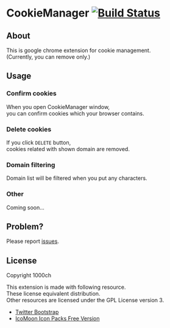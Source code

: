 # CookieManager [![Build Status](https://travis-ci.org/1000ch/cookie-manager.png?branch=master)](https://travis-ci.org/1000ch/cookie-manager)

## About

This is google chrome extension for cookie management.  
(Currently, you can remove only.)  

## Usage

### Confirm cookies

When you open CookieManager window,  
you can confirm cookies which your browser contains.  

### Delete cookies

If you click `DELETE` button,  
cookies related with shown domain are removed.  

### Domain filtering

Domain list will be filtered when you put any characters.  

### Other

Coming soon...

## Problem?

Please report [issues](https://github.com/1000ch/CookieManager/issues).  

## License

Copyright 1000ch  

This extension is made with following resource.  
These license equivalent distribution.  
Other resources are licensed under the GPL License version 3.  

+ [Twitter Bootstrap](http://twitter.github.io/bootstrap/)
+ [IcoMoon Icon Packs Free Version](http://icomoon.io/#preview-free)
